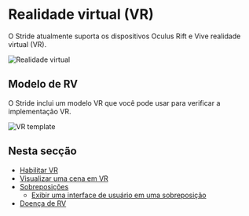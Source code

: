 # Realidade virtual (VR)

O Stride atualmente suporta os dispositivos Oculus Rift e Vive realidade virtual (VR).

![ Realidade virtual ](media/virtual-reality.png)

## Modelo de RV

O Stride inclui um modelo VR que você pode usar para verificar a implementação VR.

![VR template](media/template-virtual-reality.png)

## Nesta secção

* [Habilitar VR](enable-vr.md)
* [Visualizar uma cena em VR](preview-a-scene-in-vr.md)
* [Sobreposições](overlays.md)
   * [Exibir uma interface de usuário em uma sobreposição](display-a-UI-in-an-overlay.md)
* [Doença de RV](vr-sickness.md)